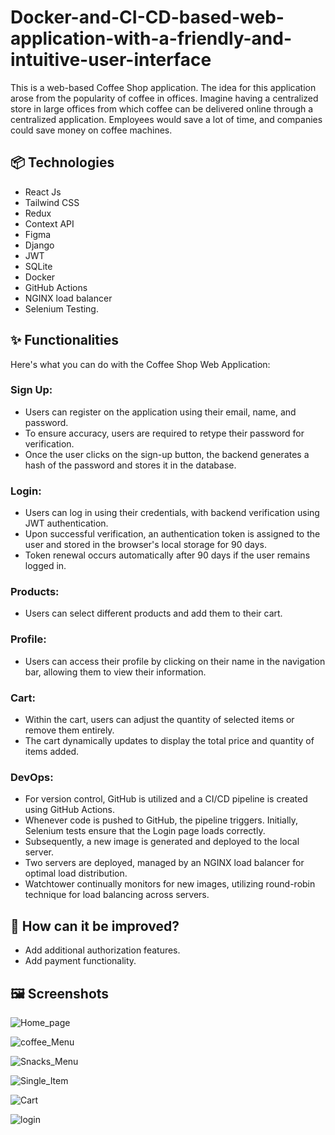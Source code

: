 # Docker-and-CI-CD-based-web-application-with-a-friendly-and-intuitive-user-interface

This is a web-based Coffee Shop application. The idea for this application arose from the popularity of coffee in offices. Imagine having a centralized store in large offices from which coffee can be delivered online through a centralized application. Employees would save a lot of time, and companies could save money on coffee machines.


## 📦 Technologies 

* React Js
* Tailwind CSS
* Redux
* Context API
* Figma
* Django
* JWT
* SQLite
* Docker
* GitHub Actions
* NGINX load balancer
* Selenium Testing.

## ✨ Functionalities
Here's what you can do with the Coffee Shop Web Application:

### Sign Up:
* Users can register on the application using their email, name, and password. 
* To ensure accuracy, users are required to retype their password for verification.
* Once the user clicks on the sign-up button, the backend generates a hash of the password and stores it in the database.

### Login:
* Users can log in using their credentials, with backend verification using JWT authentication. 
* Upon successful verification, an authentication token is assigned to the user and stored in the browser's local storage for 90 days. 
* Token renewal occurs automatically after 90 days if the user remains logged in.

### Products:
* Users can select different products and add them to their cart.

### Profile:
* Users can access their profile by clicking on their name in the navigation bar, allowing them to view their information.

### Cart:
* Within the cart, users can adjust the quantity of selected items or remove them entirely.
* The cart dynamically updates to display the total price and quantity of items added.

### DevOps:
* For version control, GitHub is utilized and a CI/CD pipeline is created using GitHub Actions. 
* Whenever code is pushed to GitHub, the pipeline triggers. Initially, Selenium tests ensure that the Login page loads correctly. 
* Subsequently, a new image is generated and deployed to the local server. 
* Two servers are deployed, managed by an NGINX load balancer for optimal load distribution. 
* Watchtower continually monitors for new images, utilizing round-robin technique for load balancing across servers.

## 💭 How can it be improved? 

* Add additional authorization features.
* Add payment functionality.

## 🖼️ Screenshots 

![Home_page](https://github.com/spatil1697/Docker-and-CI-CD-based-web-application-with-a-friendly-and-intuitive-user-interface-/assets/110406683/1ea63ba3-c24c-4b70-82ef-4d0589f859f4)

![coffee_Menu](https://github.com/spatil1697/Docker-and-CI-CD-based-web-application-with-a-friendly-and-intuitive-user-interface-/assets/110406683/621c5037-fa9c-4e58-85c9-6228aa1990b1)

![Snacks_Menu](https://github.com/spatil1697/Docker-and-CI-CD-based-web-application-with-a-friendly-and-intuitive-user-interface-/assets/110406683/2490e189-23dc-4e9a-806a-093f44a2f56d)

![Single_Item](https://github.com/spatil1697/Docker-and-CI-CD-based-web-application-with-a-friendly-and-intuitive-user-interface-/assets/110406683/77581c14-800a-4535-be08-1fc1c0472dd4)

![Cart](https://github.com/spatil1697/Docker-and-CI-CD-based-web-application-with-a-friendly-and-intuitive-user-interface-/assets/110406683/3fcb00a4-8dd7-478b-a88f-9cf5b06ace4f)

![login](https://github.com/spatil1697/Docker-and-CI-CD-based-web-application-with-a-friendly-and-intuitive-user-interface-/assets/110406683/b719a963-79d6-43d6-ae31-3b8ca7fcdb10)

